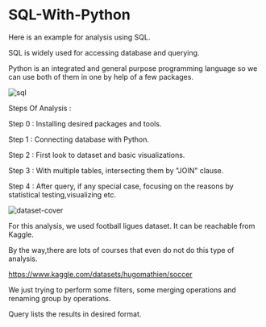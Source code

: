 # SQL-With-Python

Here is an example for analysis using SQL.

SQL is widely used for accessing database and querying.

Python is an integrated and general purpose programming language so we can use both of them in one by help of a few packages.


![sql](https://user-images.githubusercontent.com/38746955/230404104-4e24320c-ddb3-4a38-952c-6bd232031504.png)

Steps Of Analysis :

Step 0 : Installing desired packages and tools.

Step 1 : Connecting database with Python.

Step 2 : First look to dataset and basic visualizations.

Step 3 : With multiple tables, intersecting them by "JOIN" clause.

Step 4 : After query, if any special case, focusing on the reasons by statistical testing,visualizing etc.


![dataset-cover](https://user-images.githubusercontent.com/38746955/230405809-e12d38e0-651d-41cd-bb53-237121b5ea37.jpg)


For this analysis, we used football ligues dataset. It can be reachable from Kaggle.

By the way,there are lots of courses that even do not do this type of analysis.


https://www.kaggle.com/datasets/hugomathien/soccer


We just trying to perform some filters, some merging operations and renaming group by operations.

Query lists the results in desired format.

